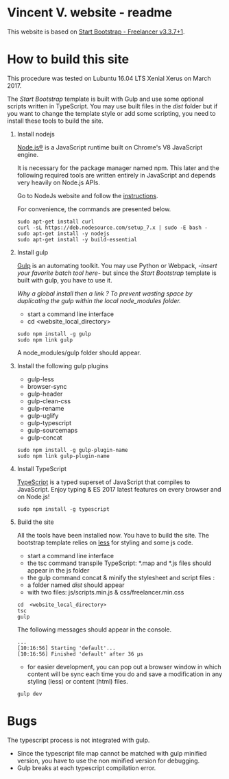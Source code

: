 # Vincent V. website - readme

This website is based on [Start Bootstrap - Freelancer v3.3.7+1](http://startbootstrap.com/template-overviews/freelancer).

# How to build this site

This procedure was tested on Lubuntu 16.04 LTS Xenial Xerus on March 2017.

The *Start Bootstrap* template is built with Gulp and use some optional scripts written in TypeScript. You may use built files in the *dist* folder but if you want to change the template style or add some scripting, you need to install these tools to build the site.

1. Install nodejs

    [Node.js®](https://nodejs.org/en/) is a JavaScript runtime built on Chrome's V8 JavaScript engine. 

    It is necessary for the package manager named npm. This later and the following required tools are written entirely in JavaScript and depends very heavily on Node.js APIs. 

    Go to NodeJs website and follow the [instructions](https://nodejs.org/en/download/package-manager/#debian-and-ubuntu-based-linux-distributions).

    For convenience, the commands are presented below.
    ```
    sudo apt-get install curl
    curl -sL https://deb.nodesource.com/setup_7.x | sudo -E bash -
    sudo apt-get install -y nodejs
    sudo apt-get install -y build-essential
    ```

2. Install gulp

    [Gulp](http://gulpjs.com/) is an automating toolkit. You may use Python or Webpack, *-insert your favorite batch tool here-* but since the *Start Bootstrap* template is built with gulp, you have to use it.

    *Why a global install then a link ? To prevent wasting space by duplicating the gulp within the local node_modules folder.*

    - start a command line interface
    - cd  <website_local_directory>

    ```
    sudo npm install -g gulp
    sudo npm link gulp
    ```

    A node_modules/gulp folder should appear.

3. Install the following gulp plugins

    - gulp-less
    - browser-sync
    - gulp-header
    - gulp-clean-css
    - gulp-rename
    - gulp-uglify
    - gulp-typescript
    - gulp-sourcemaps 
    - gulp-concat

    ```
    sudo npm install -g gulp-plugin-name
    sudo npm link gulp-plugin-name
    ```

4. Install TypeScript

    [TypeScript](https://www.typescriptlang.org/) is a typed superset of JavaScript that compiles to JavaScript. Enjoy typing & ES 2017 latest features on every browser and on Node.js! 

    ```
    sudo npm install -g typescript
    ```

5. Build the site

    All the tools have been installed now. You have to build the site.
    The bootstrap template relies on [less](http://lesscss.org/) for styling and some js code.

    - start a command line interface
    - the tsc command transpile TypeScript: *.map and *.js files should 
    appear in the js folder
    - the gulp command concat & minify the stylesheet and script files :
    - a folder named *dist* should appear 
    - with two files: js/scripts.min.js & css/freelancer.min.css

    ```
    cd  <website_local_directory>
    tsc
    gulp 
    ```

    The following messages should appear in the console.
    ```
    ...
    [10:16:56] Starting 'default'...
    [10:16:56] Finished 'default' after 36 μs
    ```

    - for easier development, you can pop out a browser window in which content will be sync each time you do and save a modification in any styling (less) or content (html) files.

    ```
    gulp dev
    ```

# Bugs

The typescript process is not integrated with gulp.

- Since the typescript file map cannot be matched with gulp minified version, you have to use the non minified version for debugging.
- Gulp breaks at each typescript compilation error.







